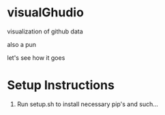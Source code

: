 # visualGhudio
visualization of github data

also a pun

let's see how it goes

# Setup Instructions
1. Run setup.sh to install necessary pip's and such...
